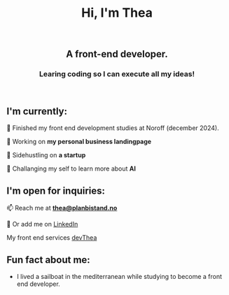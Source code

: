 <h1 align="center">Hi, I'm Thea</h1>
<br>
<h2 align="center">A front-end developer.</h2>
<h3 align="center">Learing coding so I can execute all my ideas!</h3>
<br>

## I'm currently:

🌱 Finished my front end development studies at Noroff (december 2024).

🌱 Working on **my personal business landingpage**
  
👾 Sidehustling on **a startup**
  
🚀 Challanging my self to learn more about **AI**

## I'm open for inquiries:

📫 Reach me at **thea@planbistand.no**
  
💬 Or add me on [LinkedIn](https://www.linkedin.com/in/thea-oland-b38175139/)

My front end services [devThea](https://devthea.netlify.app/)

## Fun fact about me:
- I lived a sailboat in the mediterranean while studying to become a front end developer.


